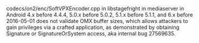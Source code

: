 codecs/on2/enc/SoftVPXEncoder.cpp in libstagefright in mediaserver in Android 4.x before 4.4.4, 5.0.x before 5.0.2, 5.1.x before 5.1.1, and 6.x before 2016-05-01 does not validate OMX buffer sizes, which allows attackers to gain privileges via a crafted application, as demonstrated by obtaining Signature or SignatureOrSystem access, aka internal bug 27569635.